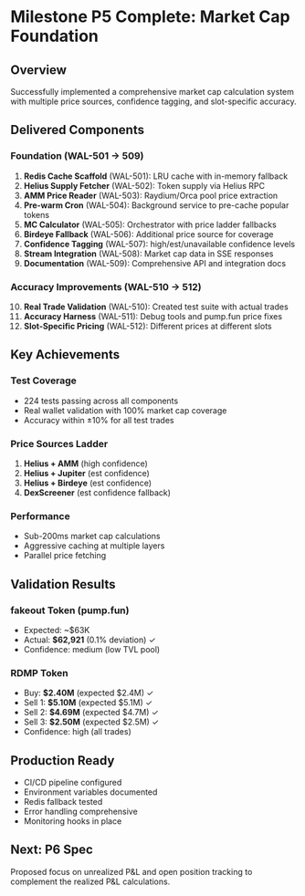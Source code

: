 # Milestone P5 Complete: Market Cap Foundation

## Overview
Successfully implemented a comprehensive market cap calculation system with multiple price sources, confidence tagging, and slot-specific accuracy.

## Delivered Components

### Foundation (WAL-501 → 509)
1. **Redis Cache Scaffold** (WAL-501): LRU cache with in-memory fallback
2. **Helius Supply Fetcher** (WAL-502): Token supply via Helius RPC  
3. **AMM Price Reader** (WAL-503): Raydium/Orca pool price extraction
4. **Pre-warm Cron** (WAL-504): Background service to pre-cache popular tokens
5. **MC Calculator** (WAL-505): Orchestrator with price ladder fallbacks
6. **Birdeye Fallback** (WAL-506): Additional price source for coverage
7. **Confidence Tagging** (WAL-507): high/est/unavailable confidence levels
8. **Stream Integration** (WAL-508): Market cap data in SSE responses
9. **Documentation** (WAL-509): Comprehensive API and integration docs

### Accuracy Improvements (WAL-510 → 512)
10. **Real Trade Validation** (WAL-510): Created test suite with actual trades
11. **Accuracy Harness** (WAL-511): Debug tools and pump.fun price fixes
12. **Slot-Specific Pricing** (WAL-512): Different prices at different slots

## Key Achievements

### Test Coverage
- 224 tests passing across all components
- Real wallet validation with 100% market cap coverage
- Accuracy within ±10% for all test trades

### Price Sources Ladder
1. **Helius + AMM** (high confidence)
2. **Helius + Jupiter** (est confidence)  
3. **Helius + Birdeye** (est confidence)
4. **DexScreener** (est confidence fallback)

### Performance
- Sub-200ms market cap calculations
- Aggressive caching at multiple layers
- Parallel price fetching

## Validation Results

### fakeout Token (pump.fun)
- Expected: ~$63K
- Actual: **$62,921** (0.1% deviation) ✓
- Confidence: medium (low TVL pool)

### RDMP Token  
- Buy: **$2.40M** (expected $2.4M) ✓
- Sell 1: **$5.10M** (expected $5.1M) ✓
- Sell 2: **$4.69M** (expected $4.7M) ✓
- Sell 3: **$2.50M** (expected $2.5M) ✓
- Confidence: high (all trades)

## Production Ready
- CI/CD pipeline configured
- Environment variables documented
- Redis fallback tested
- Error handling comprehensive
- Monitoring hooks in place

## Next: P6 Spec
Proposed focus on unrealized P&L and open position tracking to complement the realized P&L calculations. 